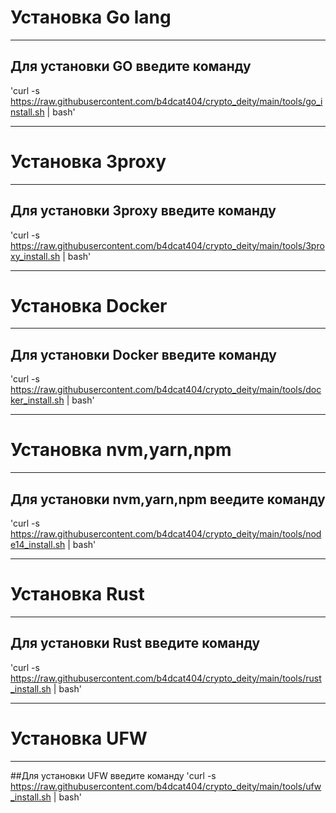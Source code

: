# Установка Go lang
____
## Для установки GO введите команду
'curl -s https://raw.githubusercontent.com/b4dcat404/crypto_deity/main/tools/go_install.sh | bash'
____
# Установка 3proxy
____
## Для установки 3proxy введите команду
'curl -s https://raw.githubusercontent.com/b4dcat404/crypto_deity/main/tools/3proxy_install.sh | bash'
____
# Установка Docker
____
## Для установки Docker введите команду
'curl -s https://raw.githubusercontent.com/b4dcat404/crypto_deity/main/tools/docker_install.sh | bash'
____
# Установка nvm,yarn,npm
____
## Для установки nvm,yarn,npm веедите команду
'curl -s https://raw.githubusercontent.com/b4dcat404/crypto_deity/main/tools/node14_install.sh | bash'
____
# Установка Rust
____
## Для установки Rust введите команду
'curl -s https://raw.githubusercontent.com/b4dcat404/crypto_deity/main/tools/rust_install.sh | bash'
____
# Установка UFW
____
##Для установки UFW введите команду
'curl -s https://raw.githubusercontent.com/b4dcat404/crypto_deity/main/tools/ufw_install.sh | bash'